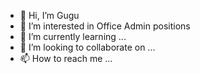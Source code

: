 - 👋 Hi, I’m Gugu
- 👀 I’m interested in Office Admin positions
- 🌱 I’m currently learning ...
- 💞️ I’m looking to collaborate on ...
- 📫 How to reach me ...

<!---
Abantwanabami/Abantwanabami is a ✨ special ✨ repository because its `README.md` (this file) appears on your GitHub profile.
You can click the Preview link to take a look at your changes.
--->
